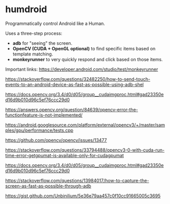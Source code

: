 # humdroid
Programmatically control Android like a Human. 

Uses a three-step process:
* **adb** for "seeing" the screen.
* **OpenCV (CUDA + OpenGL optional)** to find specific items based on template matching.
* **monkeyrunner** to very quickly respond and click based on those items. 

Important links:
https://developer.android.com/studio/test/monkeyrunner

https://stackoverflow.com/questions/32482250/how-to-send-touch-events-to-an-android-device-as-fast-as-possible-using-adb-shel

https://docs.opencv.org/3.4/d0/d05/group__cudaimgproc.html#gad23350ed16d9b010d96c5ef76ccc29d0

https://answers.opencv.org/question/84639/opencv-error-the-functionfeature-is-not-implemented/

https://android.googlesource.com/platform/external/opencv3/+/master/samples/gpu/performance/tests.cpp

https://github.com/opencv/opencv/issues/13477

https://stackoverflow.com/questions/33794488/opencv3-0-with-cuda-run-time-error-getgpumat-is-available-only-for-cudagpumat

https://docs.opencv.org/3.4/d0/d05/group__cudaimgproc.html#gad23350ed16d9b010d96c5ef76ccc29d0

https://stackoverflow.com/questions/13984017/how-to-capture-the-screen-as-fast-as-possible-through-adb

https://gist.github.com/Unbinilium/5e36e79aa457c0f10cc91665005c3695


